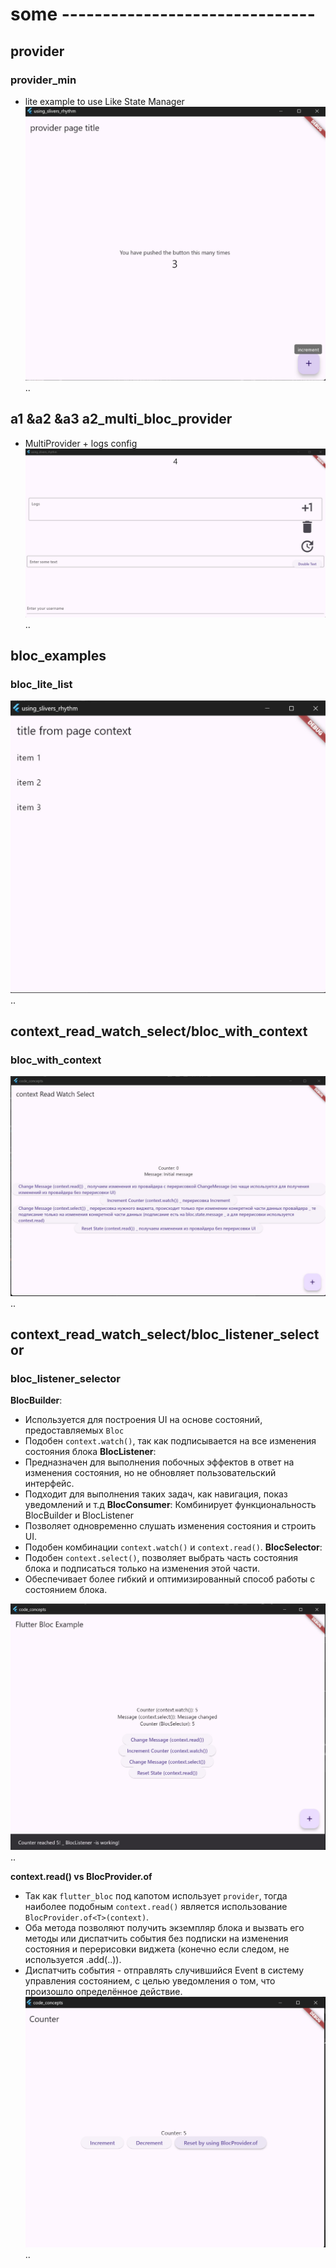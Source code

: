 # some -------------------------------
## provider
### provider_min
- lite example to use Like State Manager
![screen_search](img/provider_min.jpg)
..
## a1 &a2 &a3 a2_multi_bloc_provider 
- MultiProvider + logs config
![screen_search](img/a3_bloc.jpg)
..
## bloc_examples
### bloc_lite_list 
![screen_search](img/bloc_lite_list.jpg)
..
## context_read_watch_select/bloc_with_context
### bloc_with_context 
![screen_search](img/context_read_watch_select.jpg)
..

## context_read_watch_select/bloc_listener_selector
### bloc_listener_selector
**BlocBuilder**:
- Используется для построения UI на основе состояний, предоставляемых `Bloc`
- Подобен `context.watch()`, так как подписывается на все изменения состояния блока
**BlocListener**:
- Предназначен для выполнения побочных эффектов в ответ на изменения состояния, но не обновляет пользовательский интерфейс.
- Подходит для выполнения таких задач, как навигация, показ уведомлений и т.д
**BlocConsumer**: Комбинирует функциональность BlocBuilder и BlocListener
- Позволяет одновременно слушать изменения состояния и строить UI.
- Подобен комбинации `context.watch()` и `context.read()`.
**BlocSelector**:
- Подобен `context.select()`, позволяет выбрать часть состояния блока и подписаться только на изменения этой части.
- Обеспечивает более гибкий и оптимизированный способ работы с состоянием блока.

![screen_search](img/bloc_selector_vs_context_select.jpg)
..

**context.read() vs BlocProvider.of<T>**
- Так как `flutter_bloc` под капотом использует `provider`, тогда наиболее подобным `context.read()` является использование `BlocProvider.of<T>(context)`.
- Оба метода позволяют получить экземпляр блока и вызвать его методы или диспатчить события без подписки на изменения состояния и перерисовки виджета (конечно если следом, не используется .add(..)).
- Диспатчить события - отправлять случившийся Event в систему управления состоянием, с целью уведомления о том, что произошло определённое действие.
![screen_search](img/context_read_vs_bloc_provider_of.jpg)
..


